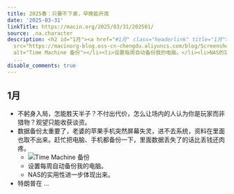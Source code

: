 ```yaml
---
title: 2025春：只要不下桌，早晚能开席
date: '2025-03-31'
linkTitle: https://macin.org/2025/03/31/202501/
source: .na.character
description: <h2 id="1月"><a href="#1月" class="headerlink" title="1月"></a>1月</h2><ul><li>不躬身入局，怎能胜天半子？不付出代价，怎么让场内的人认为你是玩家而非猎物？观望只能收获谈资。</li><li>数据备份太重要了，老婆的苹果手机突然屏幕失灵，进不去系统，资料在里面也取不出来。赶忙把电脑、手机都备份一下，里面数据丢失了的话比丢钱还肉疼。<ul><li><img
  src="https://macinorg-blog.oss-cn-chengdu.aliyuncs.com/blog/Screenshot2025-01-12at22.59.25.webp"
  alt="Time Machine 备份"></li><li>设置每周自动备份我的电脑。</li><li>NAS的实用性进一步体现出来。</li></ul></li><li>特朗普在
  ...
disable_comments: true
---
```

<h2 id="1月"><a href="#1月" class="headerlink" title="1月"></a>1月</h2><ul><li>不躬身入局，怎能胜天半子？不付出代价，怎么让场内的人认为你是玩家而非猎物？观望只能收获谈资。</li><li>数据备份太重要了，老婆的苹果手机突然屏幕失灵，进不去系统，资料在里面也取不出来。赶忙把电脑、手机都备份一下，里面数据丢失了的话比丢钱还肉疼。<ul><li><img src="https://macinorg-blog.oss-cn-chengdu.aliyuncs.com/blog/Screenshot2025-01-12at22.59.25.webp" alt="Time Machine 备份"></li><li>设置每周自动备份我的电脑。</li><li>NAS的实用性进一步体现出来。</li></ul></li><li>特朗普在 ...